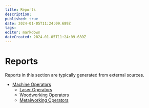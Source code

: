 ```yaml
---
title: Reports
description: 
published: true
date: 2024-01-05T11:24:09.689Z
tags: 
editor: markdown
dateCreated: 2024-01-05T11:24:09.689Z
---
```


# Reports
Reports in this section are typically generated from external sources.

* [Machine Operators](/docs/reports/machine_operators)
  * [Laser Operators](/docs/reports/Laser_operators)
  * [Woodworking Operators](/docs/reports/Wood_operators)
  * [Metalworking Operators](/docs/reports/Metal_operators)